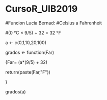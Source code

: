 # CursoR_UIB2019

#Funcion Lucia Bernad:
#Celsius a Fahrenheit

#(0 °C × 9/5) + 32 = 32 °F

a <- c(0,1,10,20,100)

grados <- function(Far)

{Far= (a*(9/5) + 32)

return(paste(Far,"F"))

}

grados(a)